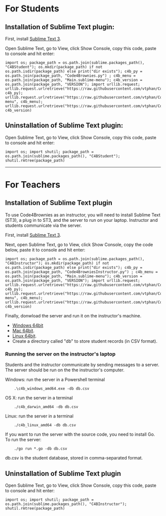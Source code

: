 # For Students
## Installation of Sublime Text plugin:

First, install [Sublime Text 3](https://www.sublimetext.com/3).

Open Sublime Text, go to View, click Show Console, copy this code, paste to console and hit enter:

```
import os; package_path = os.path.join(sublime.packages_path(), "C4BStudent"); os.mkdir(package_path) if not os.path.isdir(package_path) else print("dir exists"); c4b_py = os.path.join(package_path, "Code4Brownies.py") ; c4b_menu = os.path.join(package_path, "Main.sublime-menu"); c4b_version = os.path.join(package_path, "VERSION"); import urllib.request; urllib.request.urlretrieve("https://raw.githubusercontent.com/vtphan/Code4Brownies/master/src/C4BStudent/Code4Brownies.py", c4b_py); urllib.request.urlretrieve("https://raw.githubusercontent.com/vtphan/Code4Brownies/master/src/C4BStudent/Main.sublime-menu", c4b_menu); urllib.request.urlretrieve("https://raw.githubusercontent.com/vtphan/Code4Brownies/master/src/VERSION", c4b_version)
```

## Uninstallation of Sublime Text plugin:

Open Sublime Text, go to View, click Show Console, copy this code, paste to console and hit enter:

```
import os; import shutil; package_path = os.path.join(sublime.packages_path(), "C4BStudent"); shutil.rmtree(package_path)
```

_____

# For Teachers

## Installation of Sublime Text plugin

To use Code4Brownies as an instructor, you will need to install Sublime Text (ST3), a plug in to ST3, and the server to run on your laptop. Instructor and students communicate via the server.

First, install [Sublime Text 3](https://www.sublimetext.com/3).

Next, open Sublime Text, go to View, click Show Console, copy the code below, paste it to console and hit enter:

```
import os; package_path = os.path.join(sublime.packages_path(), "C4BInstructor"); os.mkdir(package_path) if not os.path.isdir(package_path) else print("dir exists"); c4b_py = os.path.join(package_path, "Code4BrowniesInstructor.py") ; c4b_menu = os.path.join(package_path, "Main.sublime-menu"); c4b_version = os.path.join(package_path, "VERSION"); import urllib.request; urllib.request.urlretrieve("https://raw.githubusercontent.com/vtphan/Code4Brownies/master/src/C4BInstructor/Code4BrowniesInstructor.py", c4b_py); urllib.request.urlretrieve("https://raw.githubusercontent.com/vtphan/Code4Brownies/master/src/C4BInstructor/Main.sublime-menu", c4b_menu); urllib.request.urlretrieve("https://raw.githubusercontent.com/vtphan/Code4Brownies/master/src/VERSION", c4b_version)
```

Finally, donwload the server and run it on the instructor's machine.

- [Windows 64bit](https://umdrive.memphis.edu/vphan/public/C4B/c4b_windows_amd64.exe)
- [Mac 64bit](https://umdrive.memphis.edu/vphan/public/C4B/c4b_darwin_amd64).
- [Linux 64bit](https://umdrive.memphis.edu/vphan/public/C4B/c4b_linux_amd64).
- Create a directory called "db" to store student records (in CSV format).

### Running the server on the instructor's laptop

Students and the instructor communicate by sending messages to a server.  The server should be run on the the instructor's computer.

Windows: run the server in a Powershell terminal
```
    .\c4b_windows_amd64.exe -db db.csv
````

OS X: run the server in a terminal
```
    ./c4b_darwin_amd64 -db db.csv
````

Linux: run the server in a terminal
```
    ./c4b_linux_amd64 -db db.csv
````

If you want to run the server with the source code, you need to install Go.  To run the server:
```
    ./go run *.go -db db.csv
````
db.csv is the student database, stored in comma-separated format.


## Uninstallation of Sublime Text plugin

Open Sublime Text, go to View, click Show Console, copy this code, paste to console and hit enter:

```
import os; import shutil; package_path = os.path.join(sublime.packages_path(), "C4BInstructor"); shutil.rmtree(package_path)
```

